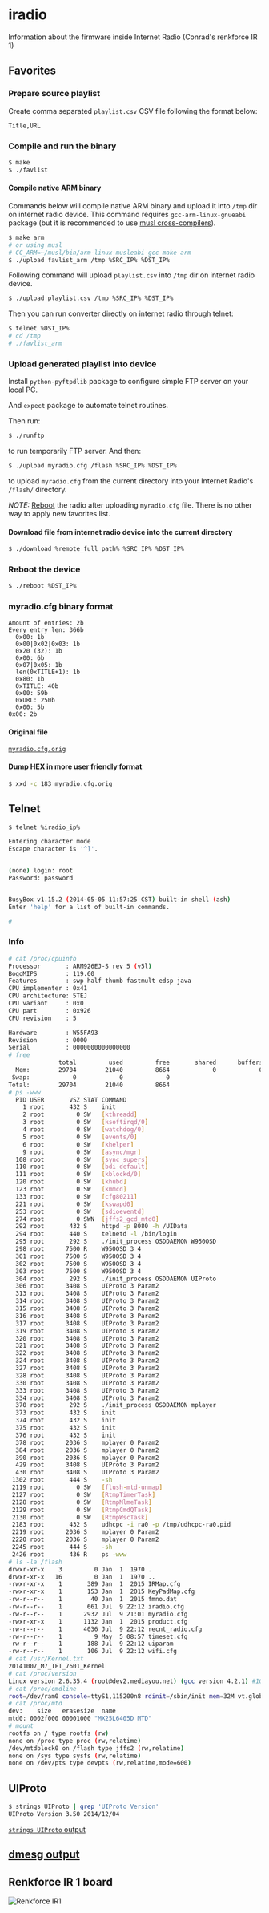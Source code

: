 # iradio
Information about the firmware inside Internet Radio (Conrad's renkforce IR 1)

## Favorites

### Prepare source playlist

Create comma separated `playlist.csv` CSV file following the format below:

```csv
Title,URL
```

### Compile and run the binary

```sh
$ make
$ ./favlist
```

#### Compile native ARM binary

Commands below will compile native ARM binary and upload it into `/tmp` dir on internet radio device. This command requires `gcc-arm-linux-gnueabi` package (but it is recommended to use [musl cross-compilers](http://musl.codu.org/)).

```sh
$ make arm
# or using musl
# CC_ARM=~/musl/bin/arm-linux-musleabi-gcc make arm
$ ./upload favlist_arm /tmp %SRC_IP% %DST_IP%
```

Following command will upload `playlist.csv` into `/tmp` dir on internet radio device.

```sh
$ ./upload playlist.csv /tmp %SRC_IP% %DST_IP%
```

Then you can run converter directly on internet radio through telnet:

```sh
$ telnet %DST_IP%
# cd /tmp
# ./favlist_arm
```

### Upload generated playlist into device

Install `python-pyftpdlib` package to configure simple FTP server on your local PC.

And `expect` package to automate telnet routines.

Then run:

```sh
$ ./runftp
```

to run temporarily FTP server. And then:

```sh
$ ./upload myradio.cfg /flash %SRC_IP% %DST_IP%
```

to upload `myradio.cfg` from the current directory into your Internet Radio's `/flash/` directory.

*NOTE:* [Reboot](#reboot-the-device) the radio after uploading `myradio.cfg` file. There is no other way to apply new favorites list.

#### Download file from internet radio device into the current directory

```sh
$ ./download %remote_full_path% %SRC_IP% %DST_IP%
```

### Reboot the device

```sh
$ ./reboot %DST_IP%
```

### myradio.cfg binary format

```
Amount of entries: 2b
Every entry len: 366b
  0x00: 1b
  0x00|0x02|0x03: 1b
  0x20 (32): 1b
  0x00: 6b
  0x07|0x05: 1b
  len(0xTITLE+1): 1b
  0x80: 1b
  0xTITLE: 40b
  0x00: 59b
  0xURL: 250b
  0x00: 5b
0x00: 2b
```

#### Original file

[`myradio.cfg.orig`](myradio.cfg.orig)

#### Dump HEX in more user friendly format

```sh
$ xxd -c 183 myradio.cfg.orig
```

## Telnet

```sh
$ telnet %iradio_ip%

Entering character mode
Escape character is '^]'.


(none) login: root
Password: password


BusyBox v1.15.2 (2014-05-05 11:57:25 CST) built-in shell (ash)
Enter 'help' for a list of built-in commands.

# 
```

### Info

```sh
# cat /proc/cpuinfo
Processor       : ARM926EJ-S rev 5 (v5l)
BogoMIPS        : 119.60
Features        : swp half thumb fastmult edsp java 
CPU implementer : 0x41
CPU architecture: 5TEJ
CPU variant     : 0x0
CPU part        : 0x926
CPU revision    : 5

Hardware        : W55FA93
Revision        : 0000
Serial          : 0000000000000000
# free
              total         used         free       shared      buffers
  Mem:        29704        21040         8664            0            0
 Swap:            0            0            0
Total:        29704        21040         8664
# ps -www
  PID USER       VSZ STAT COMMAND
    1 root       432 S    init       
    2 root         0 SW   [kthreadd]
    3 root         0 SW   [ksoftirqd/0]
    4 root         0 SW   [watchdog/0]
    5 root         0 SW   [events/0]
    6 root         0 SW   [khelper]
    9 root         0 SW   [async/mgr]
  108 root         0 SW   [sync_supers]
  110 root         0 SW   [bdi-default]
  111 root         0 SW   [kblockd/0]
  120 root         0 SW   [khubd]
  123 root         0 SW   [kmmcd]
  133 root         0 SW   [cfg80211]
  221 root         0 SW   [kswapd0]
  253 root         0 SW   [sdioeventd]
  274 root         0 SWN  [jffs2_gcd_mtd0]
  292 root       432 S    httpd -p 8080 -h /UIData 
  294 root       440 S    telnetd -l /bin/login 
  295 root       292 S    ./init_process OSDDAEMON W950OSD 
  298 root      7500 R    W950OSD 3 4 
  301 root      7500 S    W950OSD 3 4 
  302 root      7500 S    W950OSD 3 4 
  303 root      7500 S    W950OSD 3 4 
  304 root       292 S    ./init_process OSDDAEMON UIProto 
  306 root      3408 S    UIProto 3 Param2 
  313 root      3408 S    UIProto 3 Param2 
  314 root      3408 S    UIProto 3 Param2 
  315 root      3408 S    UIProto 3 Param2 
  316 root      3408 S    UIProto 3 Param2 
  317 root      3408 S    UIProto 3 Param2 
  319 root      3408 S    UIProto 3 Param2 
  320 root      3408 S    UIProto 3 Param2 
  321 root      3408 S    UIProto 3 Param2 
  322 root      3408 S    UIProto 3 Param2 
  324 root      3408 S    UIProto 3 Param2 
  327 root      3408 S    UIProto 3 Param2 
  328 root      3408 S    UIProto 3 Param2 
  330 root      3408 S    UIProto 3 Param2 
  333 root      3408 S    UIProto 3 Param2 
  334 root      3408 S    UIProto 3 Param2 
  370 root       292 S    ./init_process OSDDAEMON mplayer 
  373 root       432 S    init       
  374 root       432 S    init       
  375 root       432 S    init       
  376 root       432 S    init       
  378 root      2036 S    mplayer 0 Param2 
  384 root      2036 S    mplayer 0 Param2 
  390 root      2036 S    mplayer 0 Param2 
  429 root      3408 S    UIProto 3 Param2 
  430 root      3408 S    UIProto 3 Param2 
 1302 root       444 S    -sh 
 2119 root         0 SW   [flush-mtd-unmap]
 2127 root         0 SW   [RtmpTimerTask]
 2128 root         0 SW   [RtmpMlmeTask]
 2129 root         0 SW   [RtmpCmdQTask]
 2130 root         0 SW   [RtmpWscTask]
 2183 root       432 S    udhcpc -i ra0 -p /tmp/udhcpc-ra0.pid 
 2219 root      2036 S    mplayer 0 Param2 
 2220 root      2036 S    mplayer 0 Param2 
 2245 root       444 S    -sh 
 2426 root       436 R    ps -www 
# ls -la /flash
drwxr-xr-x    3         0 Jan  1  1970 .
drwxr-xr-x   16         0 Jan  1  1970 ..
-rwxr-xr-x    1       389 Jan  1  2015 IRMap.cfg
-rwxr-xr-x    1       153 Jan  1  2015 KeyPadMap.cfg
-rw-r--r--    1        40 Jan  1  2015 fmno.dat
-rw-r--r--    1       661 Jul  9 22:12 iradio.cfg
-rw-r--r--    1      2932 Jul  9 21:01 myradio.cfg
-rwxr-xr-x    1      1132 Jan  1  2015 product.cfg
-rw-r--r--    1      4036 Jul  9 22:12 recnt_radio.cfg
-rw-r--r--    1         9 May  5 08:57 timeset.cfg
-rw-r--r--    1       188 Jul  9 22:12 uiparam
-rw-r--r--    1       106 Jul  9 22:12 wifi.cfg
# cat /usr/Kernel.txt 
20141007_M7_TFT_7601_Kernel
# cat /proc/version
Linux version 2.6.35.4 (root@dev2.mediayou.net) (gcc version 4.2.1) #1021 PREEMPT Fri Dec 5 16:40:02 CST 2014
# cat /proc/cmdline 
root=/dev/ram0 console=ttyS1,115200n8 rdinit=/sbin/init mem=32M vt.global_cursor_default=0 clocksource=jiffies
# cat /proc/mtd
dev:    size   erasesize  name
mtd0: 0002f000 00001000 "MX25L6405D MTD"
# mount
rootfs on / type rootfs (rw)
none on /proc type proc (rw,relatime)
/dev/mtdblock0 on /flash type jffs2 (rw,relatime)
none on /sys type sysfs (rw,relatime)
none on /dev/pts type devpts (rw,relatime,mode=600)
```

## UIProto

```sh
$ strings UIProto | grep 'UIProto Version'
UIProto Version 3.50 2014/12/04
```

[`strings UIProto` output](UIProto_strings.md)

## [dmesg output](dmesg.md)

## Renkforce IR 1 board

![Renkforce IR1](renkforce_ir1.jpg)
